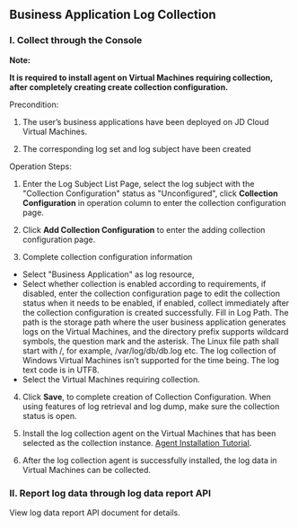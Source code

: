 ## Business Application Log Collection
### I. Collect through the Console

**Note:**

**It is required to install agent on Virtual Machines requiring collection, after completely creating create collection configuration.**

Precondition:

1. The user’s business applications have been deployed on JD Cloud Virtual Machines.

2. The corresponding log set and log subject have been created

Operation Steps:

1. Enter the Log Subject List Page, select the log subject with the "Collection Configuration" status as "Unconfigured", click **Collection Configuration** in operation column to enter the collection configuration page.

2. Click **Add Collection Configuration** to enter the adding collection configuration page.

3. Complete collection configuration information

- Select "Business Application" as log resource,
- Select whether collection is enabled according to requirements, if disabled, enter the collection configuration page to edit the collection status when it needs to be enabled, if enabled, collect immediately after the collection configuration is created successfully.
Fill in Log Path. The path is the storage path where the user business application generates logs on the Virtual Machines, and the directory prefix supports wildcard symbols, the question mark and the asterisk. The Linux file path shall start with /, for example, /var/log/db/db.log etc. The log collection of Windows Virtual Machines isn’t supported for the time being. The log text code is in UTF8.
- Select the Virtual Machines requiring collection.

4. Click **Save**, to complete creation of Collection Configuration. When using features of log retrieval and log dump, make sure the collection status is open.

5. Install the log collection agent on the Virtual Machines that has been selected as the collection instance. [Agent Installation Tutorial](https://docs.jdcloud.com/en/log-service/agentinstall).

6. After the log collection agent is successfully installed, the log data in Virtual Machines can be collected.

### II. Report log data through log data report API

View log data report API document for details.
